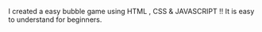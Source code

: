I created a easy bubble game using HTML , CSS & JAVASCRIPT !!
It is easy to understand for beginners.
